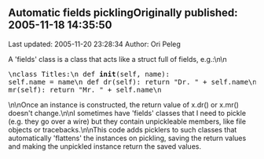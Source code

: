 ## Automatic fields picklingOriginally published: 2005-11-18 14:35:50 
Last updated: 2005-11-20 23:28:34 
Author: Ori Peleg 
 
A 'fields' class is a class that acts like a struct full of fields, e.g.:\n\n<pre>\nclass Titles:\n  def __init__(self, name): self.name = name\n  def dr(self): return "Dr. " + self.name\n  def mr(self): return "Mr. " + self.name\n</pre>\n\nOnce an instance is constructed, the return value of x.dr() or x.mr() doesn't change.\n\nI sometimes have 'fields' classes that I need to pickle (e.g. they go over a wire) but they contain unpickleable members, like file objects or tracebacks.\n\nThis code adds picklers to such classes that automatically 'flattens' the instances on pickling, saving the return values and making the unpickled instance return the saved values.